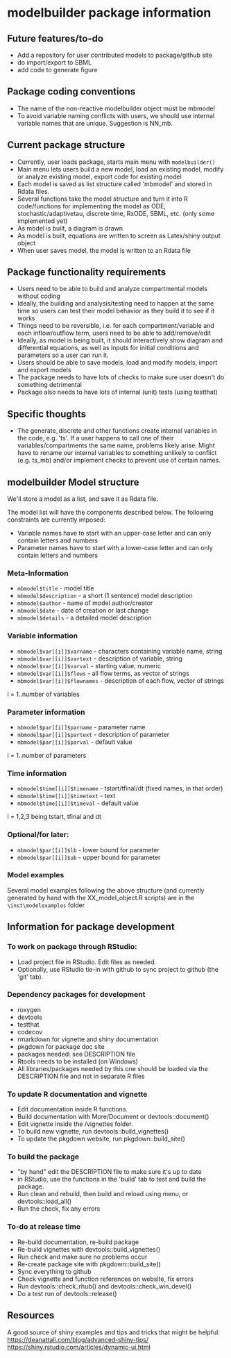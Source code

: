 # modelbuilder package information


## Future features/to-do
* Add a repository for user contributed models to package/github site
* do import/export to SBML 
* add code to generate figure

## Package coding conventions
* The name of the non-reactive modelbuilder object must be mbmodel
* To avoid variable naming conflicts with users, we should use internal variable names that are unique. Suggestion is NN_mb.


## Current package structure 
* Currently, user loads package, starts main menu with `modelbuilder()`
* Main menu lets users build a new model, load an existing model, modify or analyze existing model, export code for existing model
* Each model is saved as list structure called 'mbmodel' and stored in Rdata files.
* Several functions take the model structure and turn it into R code/functions for implementing the model as ODE, stochastic/adaptivetau, discrete time, RxODE, SBML, etc. (only some implemented yet)
* As model is built, a diagram is drawn 
* As model is built, equations are written to screen as Latex/shiny output object 
* When user saves model, the model is written to an Rdata file



## Package functionality requirements
* Users need to be able to build and analyze compartmental models without coding
* Ideally, the building and analysis/testing need to happen at the same time so users can test their model behavior as they build it to see if it works
* Things need to be reversible, i.e. for each compartment/variable and each inflow/outflow term, users need to be able to add/remove/edit
* Ideally, as model is being built, it should interactively show diagram and differential equations, as well as inputs for initial conditions and parameters so a user can run it.
* Users should be able to save models, load and modify models, import and export models
* The package needs to have lots of checks to make sure user doesn't do something detrimental
* Package also needs to have lots of internal (unit) tests (using testthat)




## Specific thoughts
* The generate_discrete and other functions create internal variables in the code, e.g. 'ts'. If a user happens to call one of their variables/compartments the same name, problems likely arise. Might have to rename our internal variables to something unlikely to conflict (e.g. ts_mb) and/or implement checks to prevent use of certain names.


## modelbuilder Model structure
We'll store a model as a list, and save it as Rdata file. 


The model list will have the components described below.
The following constraints are currently imposed:

* Variable names have to start with an upper-case letter and can only contain letters and numbers
* Parameter names have to start with a lower-case letter and can only contain letters and numbers



### Meta-Information
* `mbmodel$title` - model title
* `mbmodel$description` - a short (1 sentence) model description
* `mbmodel$author` - name of model author/creator
* `mbmodel$date` - date of creation or last change
* `mbmodel$details` - a detailed model description

### Variable information
* `mbmodel$var[[i]]$varname` - characters containing variable name, string
* `mbmodel$var[[i]]$vartext` - description of variable, string
* `mbmodel$var[[i]]$varval` - starting value, numeric
* `mbmodel$var[[i]]$flows` - all flow terms, as vector of strings
* `mbmodel$var[[i]]$flownames` - description of each flow, vector of strings

i = 1..number of variables

### Parameter information
* `mbmodel$par[[i]]$parname` - parameter name
* `mbmodel$par[[i]]$partext` - description of parameter 
* `mbmodel$par[[i]]$parval` - default value 

i = 1..number of parameters

### Time information
* `mbmodel$time[[i]]$timename` - tstart/tfinal/dt (fixed names, in that order)
* `mbmodel$time[[i]]$timetext` - text  
* `mbmodel$time[[i]]$timeval` - default value

i = 1,2,3 being tstart, tfinal and dt


### Optional/for later:
* `mbmodel$par[[i]]$lb` - lower bound for parameter 
* `mbmodel$par[[i]]$ub` - upper bound for parameter 

### Model examples
Several model examples following the above structure (and currently generated by hand with the XX_model_object.R scripts) are in the `\inst\modelexamples` folder

## Information for package development

### To work on package through RStudio: 
* Load project file in RStudio. Edit files as needed.
* Optionally, use RStudio tie-in with github to sync project to github (the 'git' tab).

### Dependency packages for development
* roxygen
* devtools
* testthat
* codecov
* rmarkdown for vignette and shiny documentation
* pkgdown for package doc site
* packages needed: see DESCRIPTION file
* Rtools needs to be installed (on Windows)
* All libraries/packages needed by this one should be loaded via the DESCRIPTION file and not in separate R files

### To update R documentation and vignette
* Edit documentation inside R functions. 
* Build documentation with More/Document or devtools::document()
* Edit vignette inside the /vignettes folder.
* To build new vignette, run devtools::build_vignettes()
* To update the pkgdown website, run pkgdown::build_site()



### To build the package
* "by hand" edit the DESCRIPTION file to make sure it's up to date
* in RStudio, use the functions in the 'build' tab to test and build the package.
* Run clean and rebuild, then build and reload using menu, or devtools::load_all()
* Run the check, fix any errors 

### To-do at release time 
* Re-build documentation, re-build package
* Re-build vignettes with devtools::build_vignettes()
* Run check and make sure no problems occur
* Re-create package site with pkgdown::build_site()
* Sync everything to github
* Check vignette and function references on website, fix errors
* Run devtools::check_rhub() and devtools::check_win_devel()
* Do a test run of devtools::release()



## Resources
A good source of shiny examples and tips and tricks that might be helpful:
https://deanattali.com/blog/advanced-shiny-tips/
https://shiny.rstudio.com/articles/dynamic-ui.html
